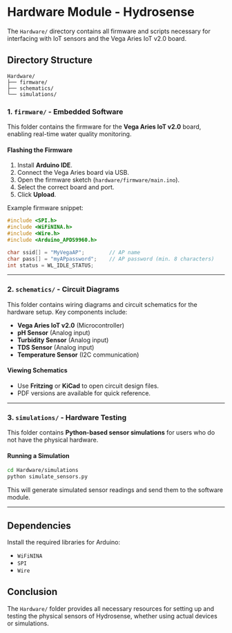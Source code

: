 # Hardware Module - Hydrosense

The `Hardware/` directory contains all firmware and scripts necessary for interfacing with IoT sensors and the Vega Aries IoT v2.0 board.

## Directory Structure

```
Hardware/
├── firmware/
├── schematics/
└── simulations/
```

### 1. `firmware/` - Embedded Software

This folder contains the firmware for the **Vega Aries IoT v2.0** board, enabling real-time water quality monitoring.

#### Flashing the Firmware
1. Install **Arduino IDE**.
2. Connect the Vega Aries board via USB.
3. Open the firmware sketch (`hardware/firmware/main.ino`).
4. Select the correct board and port.
5. Click **Upload**.

Example firmware snippet:
```c
#include <SPI.h>
#include <WiFiNINA.h>
#include <Wire.h>
#include <Arduino_APDS9960.h>

char ssid[] = "MyVegaAP";        // AP name
char pass[] = "myAPpassword";    // AP password (min. 8 characters)
int status = WL_IDLE_STATUS;
```

---

### 2. `schematics/` - Circuit Diagrams

This folder contains wiring diagrams and circuit schematics for the hardware setup. Key components include:
- **Vega Aries IoT v2.0** (Microcontroller)
- **pH Sensor** (Analog input)
- **Turbidity Sensor** (Analog input)
- **TDS Sensor** (Analog input)
- **Temperature Sensor** (I2C communication)

#### Viewing Schematics
- Use **Fritzing** or **KiCad** to open circuit design files.
- PDF versions are available for quick reference.

---

### 3. `simulations/` - Hardware Testing

This folder contains **Python-based sensor simulations** for users who do not have the physical hardware.

#### Running a Simulation
```bash
cd Hardware/simulations
python simulate_sensors.py
```

This will generate simulated sensor readings and send them to the software module.

---

## Dependencies
Install the required libraries for Arduino:
- `WiFiNINA`
- `SPI`
- `Wire`

## Conclusion
The `Hardware/` folder provides all necessary resources for setting up and testing the physical sensors of Hydrosense, whether using actual devices or simulations.

